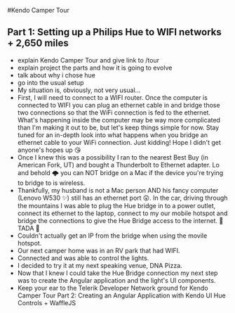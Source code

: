 #Kendo Camper Tour
## Part 1: Setting up a Philips Hue to WIFI networks + 2,650 miles

- explain Kendo Camper Tour and give link to /tour
- explain project the parts and how it is going to evolve
- talk about why i chose hue
- go into the usual setup
- My situation is, obviously, not very usual...
- First, I will need to connect to a WIFI router. Once the computer is connected to WIFI you can plug an ethernet cable in and bridge those two connections so that the WiFi connection is fed to the ethernet. What's happening inside the computer may be way more complicated than I'm making it out to be, but let's keep things simple for now. Stay tuned for an in-depth look into what happens when you bridge an ethernet cable to your WiFi connection. Just kidding! Hope I didn't get anyone's hopes up 😘
- Once I knew this was a possibility I ran to the nearest Best Buy (in American Fork, UT) and bought a Thunderbolt to Ethernet adapter. Lo and behold 🌩 you can NOT bridge on a Mac if the device you're trying to bridge to is wireless.
- Thankfully, my husband is not a Mac person AND his fancy computer (Lenovo W530 ✨) still has an ethernet port 😲. In the car, driving through the mountains I was able to plug the Hue bridge in to a power outlet, connect its ethernet to the laptop, connect to my our mobile hotspot and bridge the connections to give the Hue Bridge access to the internet. 💫 TADA 💫 
- Couldn't actually get an IP from the bridge when using the movile hotspot.
- Our next camper home was in an RV park that had WIFI.
- Connected and was able to control the lights.
- I decided to try it at my next speaking venue, DNA Pizza.
- Now that I knew I could take the Hue Bridge connection my next step was to create the Angular application and the light's UI components.
- Keep your ear to the Telerik Developer Network ground for Kendo Camper Tour Part 2: Creating an Angular Application with Kendo UI Hue Controls + WaffleJS
